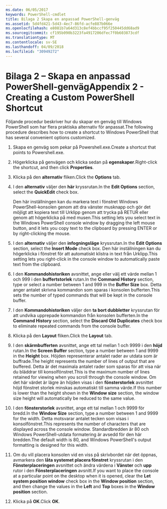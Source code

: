 ```yaml
---
ms.date: 06/05/2017
keywords: PowerShell-cmdlet
title: Bilaga 2 Skapa en anpassad PowerShell-genväg
ms.assetid: 5d4fd421-5d43-4ec7-86fd-acfe887b066e
ms.openlocfilehash: e8081b7a64d313c8ef4bbccf95f250445dd68ad9
ms.sourcegitcommit: cf195b090b3223fa4917206dfec7f0b603873cdf
ms.translationtype: MT
ms.contentlocale: sv-SE
ms.lasthandoff: 04/09/2018
ms.locfileid: "30949272"
---
```

# <a name="appendix-2---creating-a-custom-powershell-shortcut"></a><span data-ttu-id="82cd8-103">Bilaga 2 – Skapa en anpassad PowerShell-genväg</span><span class="sxs-lookup"><span data-stu-id="82cd8-103">Appendix 2 - Creating a Custom PowerShell Shortcut</span></span>

<span data-ttu-id="82cd8-104">Följande procedur beskriver hur du skapar en genväg till Windows PowerShell som har flera praktiska alternativ för anpassat.</span><span class="sxs-lookup"><span data-stu-id="82cd8-104">The following procedure describes how to create a shortcut to Windows PowerShell that has several convenient options customized.</span></span>

1. <span data-ttu-id="82cd8-105">Skapa en genväg som pekar på Powershell.exe.</span><span class="sxs-lookup"><span data-stu-id="82cd8-105">Create a shortcut that points to Powershell.exe.</span></span>

2. <span data-ttu-id="82cd8-106">Högerklicka på genvägen och klicka sedan på **egenskaper**.</span><span class="sxs-lookup"><span data-stu-id="82cd8-106">Right-click the shortcut, and then click **Properties**.</span></span>

3. <span data-ttu-id="82cd8-107">Klicka på den **alternativ** fliken.</span><span class="sxs-lookup"><span data-stu-id="82cd8-107">Click the **Options** tab.</span></span>

4. <span data-ttu-id="82cd8-108">I den **alternativ** väljer den **här** kryssrutan.</span><span class="sxs-lookup"><span data-stu-id="82cd8-108">In the **Edit Options** section, select the **QuickEdit** check box.</span></span>

    <span data-ttu-id="82cd8-109">Den här inställningen kan du markera text i fönstret Windows PowerShell-konsolen genom att dra vänster musknapp och gör det möjligt att kopiera text till Urklipp genom att trycka på RETUR eller genom att högerklicka på med musen.</span><span class="sxs-lookup"><span data-stu-id="82cd8-109">This setting lets you select text in the Windows PowerShell console window by dragging the left mouse button, and it lets you copy text to the clipboard by pressing ENTER or by right-clicking the mouse.</span></span>

5. <span data-ttu-id="82cd8-110">I den **alternativ** väljer den **infogningsläge** kryssrutan.</span><span class="sxs-lookup"><span data-stu-id="82cd8-110">In the **Edit Options** section, select the **Insert Mode** check box.</span></span> <span data-ttu-id="82cd8-111">Den här inställningen kan du högerklicka i fönstret för att automatiskt klistra in text från Urklipp.</span><span class="sxs-lookup"><span data-stu-id="82cd8-111">This setting lets you right-click in the console window to automatically paste text from the clipboard.</span></span>

6. <span data-ttu-id="82cd8-112">I den **Kommandohistoriken** avsnittet, ange eller välj ett värde mellan 1 och 999 i den **buffertstorlek** rutan.</span><span class="sxs-lookup"><span data-stu-id="82cd8-112">In the **Command History** section, type or select a number between 1 and 999 in the **Buffer Size** box.</span></span> <span data-ttu-id="82cd8-113">Detta anger antalet skrivna kommandon som sparas i konsolen bufferten.</span><span class="sxs-lookup"><span data-stu-id="82cd8-113">This sets the number of typed commands that will be kept in the console buffer.</span></span>

7. <span data-ttu-id="82cd8-114">I den **Kommandohistoriken** väljer den **ta bort dubbletter** kryssrutan för att undvika upprepade kommandon från konsolen bufferten.</span><span class="sxs-lookup"><span data-stu-id="82cd8-114">In the **Command History** section, select the **Discard Old Duplicates** check box to eliminate repeated commands from the console buffer.</span></span>

8. <span data-ttu-id="82cd8-115">Klicka på den **Layout** fliken.</span><span class="sxs-lookup"><span data-stu-id="82cd8-115">Click the **Layout** tab.</span></span>

9. <span data-ttu-id="82cd8-116">I den **skärmbufferten** avsnittet, ange ett tal mellan 1 och 9999 i den **höjd** rutan.</span><span class="sxs-lookup"><span data-stu-id="82cd8-116">In the **Screen Buffer** section, type a number between 1 and 9999 in the **Height** box.</span></span> <span data-ttu-id="82cd8-117">Höjden representerar antalet rader av utdata som är buffrade.</span><span class="sxs-lookup"><span data-stu-id="82cd8-117">The height represents the number of lines of output that are buffered.</span></span> <span data-ttu-id="82cd8-118">Detta är det maximala antalet rader som sparas för att visa när du bläddrar till konsolfönstret.</span><span class="sxs-lookup"><span data-stu-id="82cd8-118">This is the maximum number of lines retained for viewing when you scroll through the console window.</span></span> <span data-ttu-id="82cd8-119">Om det här värdet är lägre än höjden visas i den **fönsterstorlek** avsnittet höjd fönstret storlek minskas automatiskt till samma värde.</span><span class="sxs-lookup"><span data-stu-id="82cd8-119">If this number is lower than the height shown in the **Window size** section, the window size height will automatically be reduced to the same value.</span></span>

10. <span data-ttu-id="82cd8-120">I den **fönsterstorlek** avsnittet, ange ett tal mellan 1 och 9999 för bredd.</span><span class="sxs-lookup"><span data-stu-id="82cd8-120">In the **Window Size** section, type a number between 1 and 9999 for the width.</span></span> <span data-ttu-id="82cd8-121">Detta motsvarar antalet tecken som visas i konsolfönstret.</span><span class="sxs-lookup"><span data-stu-id="82cd8-121">This represents the number of characters that are displayed across the console window.</span></span> <span data-ttu-id="82cd8-122">Standardbredden är 80 och Windows PowerShell-utdata formatering är avsedd för den här bredden.</span><span class="sxs-lookup"><span data-stu-id="82cd8-122">The default width is 80, and Windows PowerShell's output formatting is designed for this width.</span></span>

11. <span data-ttu-id="82cd8-123">Om du vill placera konsolen vid en viss på skrivbordet när det öppnas, avmarkera den **låta systemet placera fönstret** kryssrutan i den **Fönsterplaceringen** avsnittet och ändra värdena i  **Vänster** och **upp** rutor i den **Fönsterplaceringen** avsnitt.</span><span class="sxs-lookup"><span data-stu-id="82cd8-123">If you want to place the console at a particular point on the desktop when it is opened, clear the **Let system position window** check box in the **Window position** section, and then change the values in the **Left** and **Top** boxes in the **Window position** section.</span></span>

12. <span data-ttu-id="82cd8-124">Klicka på **OK**.</span><span class="sxs-lookup"><span data-stu-id="82cd8-124">Click **OK**.</span></span>